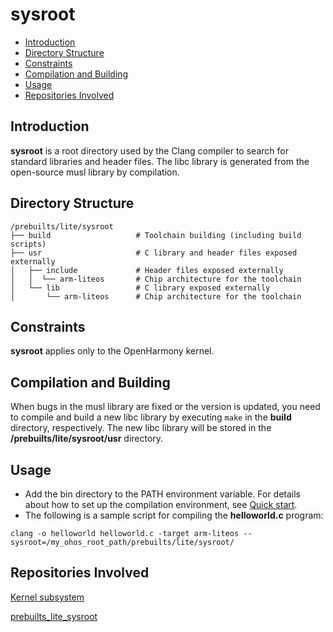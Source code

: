 # sysroot<a name="EN-US_TOPIC_0000001096759155"></a>

-   [Introduction](#section11660541593)
-   [Directory Structure](#section161941989596)
-   [Constraints](#section119744591305)
-   [Compilation and Building](#section137768191623)
-   [Usage](#section68313135353)
-   [Repositories Involved](#section1371113476307)

## Introduction<a name="section11660541593"></a>

**sysroot**  is a root directory used by the Clang compiler to search for standard libraries and header files. The libc library is generated from the open-source musl library by compilation.

## Directory Structure<a name="section161941989596"></a>

```
/prebuilts/lite/sysroot
├── build                   # Toolchain building (including build scripts)
├── usr                     # C library and header files exposed externally
│   ├── include             # Header files exposed externally
│   │  └── arm-liteos       # Chip architecture for the toolchain
│   └── lib                 # C library exposed externally
│       └── arm-liteos      # Chip architecture for the toolchain
```

## Constraints<a name="section119744591305"></a>

**sysroot**  applies only to the OpenHarmony kernel.

## Compilation and Building<a name="section137768191623"></a>

When bugs in the musl library are fixed or the version is updated, you need to compile and build a new libc library by executing `make`  in the  **build**  directory, respectively. The new libc library will be stored in the  **/prebuilts/lite/sysroot/usr**  directory.

## Usage<a name="section68313135353"></a>

-   Add the bin directory to the PATH environment variable. For details about how to set up the compilation environment, see  [Quick start](https://gitee.com/openharmony/docs/blob/master/en/device-dev/quick-start/Readme-EN.md).
-   The following is a sample script for compiling the  **helloworld.c**  program:

```
clang -o helloworld helloworld.c -target arm-liteos --sysroot=/my_ohos_root_path/prebuilts/lite/sysroot/
```

## Repositories Involved<a name="section1371113476307"></a>

[Kernel subsystem](https://gitee.com/openharmony/docs/blob/master/en/readme/kernel.md)

[prebuilts\_lite\_sysroot](https://gitee.com/openharmony/prebuilts_lite_sysroot/blob/master/README.md)

